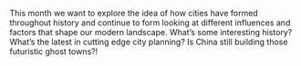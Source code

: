 This month we want to explore the idea of how cities have formed
throughout history and continue to form looking at different
influences and factors that shape our modern landscape. What’s some
interesting history? What’s the latest in cutting edge city planning?
Is China still building those futuristic ghost towns?!

